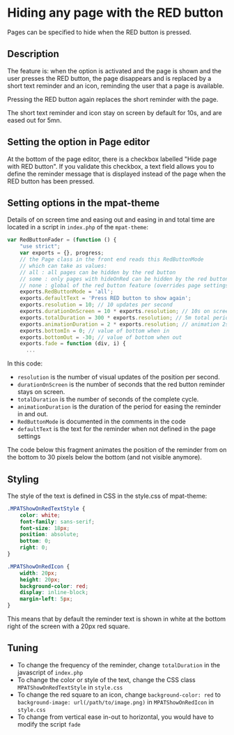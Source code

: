 # Hiding any page with the RED button

Pages can be specified to hide when the RED button is pressed. 

## Description

The feature is: when the option is activated and the page is shown and 
the user presses the RED button, the page disappears 
and is replaced by a short text reminder and an icon, reminding the user 
that a page is available. 

Pressing the RED button again replaces the short reminder with the page.

The short text reminder and icon stay on screen by default for 10s, and are eased out for 5mn.

## Setting the option in Page editor

At the bottom of the page editor, there is a checkbox 
labelled "Hide page with RED button". If you validate this checkbox, a text field allows you to define
the reminder message that is displayed instead of the page when the RED button has been pressed.

## Setting options in the mpat-theme

Details of on screen time and easing out and easing in and total time are located in a
script in `index.php` of the `mpat-theme`:

```javascript
var RedButtonFader = (function () {
    "use strict";
    var exports = {}, progress;
    // the Page class in the front end reads this RedButtonMode 
    // which can take as values:
    // all : all pages can be hidden by the red button
    // some : only pages with hideOnRed can be hidden by the red button (set in Page Editor)
    // none : global of the red button feature (overrides page settings)
    exports.RedButtonMode = 'all';
    exports.defaultText = 'Press RED button to show again';
    exports.resolution = 10; // 10 updates per second
    exports.durationOnScreen = 10 * exports.resolution; // 10s on screen
    exports.totalDuration = 300 * exports.resolution; // 5m total period
    exports.animationDuration = 2 * exports.resolution; // animation 2s
    exports.bottomIn = 0; // value of bottom when in
    exports.bottomOut = -30; // value of bottom when out
    exports.fade = function (div, i) {
      ...
```

In this code:
 
* `resolution` is the number of visual updates of the position per second.
* `durationOnScreen` is the number of seconds that the red button reminder stays on screen.
* `totalDuration` is the number of seconds of the complete cycle.
* `animationDuration` is the duration of the period for easing the reminder in and out.
* `RedButtonMode` is documented in the comments in the code
* `defaultText` is the text for the reminder when not defined in the page settings

The code below this fragment animates the position of the reminder from on the bottom to
30 pixels below the bottom (and not visible anymore).

## Styling 

The style of the text is defined in CSS in the style.css of mpat-theme:

```css
.MPATShowOnRedTextStyle {
    color: white;
    font-family: sans-serif;
    font-size: 18px;
    position: absolute;
    bottom: 0;
    right: 0;
}

.MPATShowOnRedIcon {
    width: 20px;
    height: 20px;
    background-color: red;
    display: inline-block;
    margin-left: 5px;
}
```

This means that by default the reminder text is shown in white at the bottom right of the screen with a 20px red square.

## Tuning

* To change the frequency of the reminder, change `totalDuration` in the javascript of `index.php`
* To change the color or style of the text, change the CSS class `MPATShowOnRedTextStyle` 
in `style.css`
* To change the red square to an icon, change `background-color: red` to
`background-image: url(/path/to/image.png)` in `MPATShowOnRedIcon` in `style.css`
* To change from vertical ease in-out to horizontal, you would have to modify the script `fade`